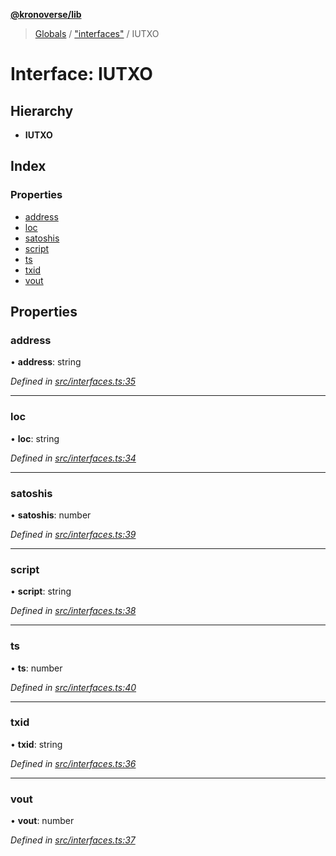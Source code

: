 **[@kronoverse/lib](../README.md)**

> [Globals](../globals.md) / ["interfaces"](../modules/_interfaces_.md) / IUTXO

# Interface: IUTXO

## Hierarchy

* **IUTXO**

## Index

### Properties

* [address](_interfaces_.iutxo.md#address)
* [loc](_interfaces_.iutxo.md#loc)
* [satoshis](_interfaces_.iutxo.md#satoshis)
* [script](_interfaces_.iutxo.md#script)
* [ts](_interfaces_.iutxo.md#ts)
* [txid](_interfaces_.iutxo.md#txid)
* [vout](_interfaces_.iutxo.md#vout)

## Properties

### address

•  **address**: string

*Defined in [src/interfaces.ts:35](https://github.com/kronoverse-inc/krono-lib/blob/724f1dc/src/interfaces.ts#L35)*

___

### loc

•  **loc**: string

*Defined in [src/interfaces.ts:34](https://github.com/kronoverse-inc/krono-lib/blob/724f1dc/src/interfaces.ts#L34)*

___

### satoshis

•  **satoshis**: number

*Defined in [src/interfaces.ts:39](https://github.com/kronoverse-inc/krono-lib/blob/724f1dc/src/interfaces.ts#L39)*

___

### script

•  **script**: string

*Defined in [src/interfaces.ts:38](https://github.com/kronoverse-inc/krono-lib/blob/724f1dc/src/interfaces.ts#L38)*

___

### ts

•  **ts**: number

*Defined in [src/interfaces.ts:40](https://github.com/kronoverse-inc/krono-lib/blob/724f1dc/src/interfaces.ts#L40)*

___

### txid

•  **txid**: string

*Defined in [src/interfaces.ts:36](https://github.com/kronoverse-inc/krono-lib/blob/724f1dc/src/interfaces.ts#L36)*

___

### vout

•  **vout**: number

*Defined in [src/interfaces.ts:37](https://github.com/kronoverse-inc/krono-lib/blob/724f1dc/src/interfaces.ts#L37)*
